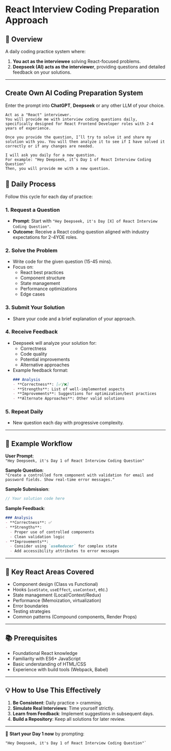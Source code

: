 # React Interview Coding Preparation Approach

## 📖 Overview
A daily coding practice system where:
1. **You act as the interviewee** solving React-focused problems.
2. **Deepseek (AI) acts as the interviewer**, providing questions and detailed feedback on your solutions.

---
## Create Own AI Coding Preparation System
Enter the prompt into **ChatGPT**, **Deepseek** or any other LLM of your choice.
```
Act as a "React" interviewer.
You will provide me with interview coding questions daily, specifically designed for React Frontend Developer roles with 2-4 years of experience.

Once you provide the question, I’ll try to solve it and share my solution with you. You will then analyze it to see if I have solved it correctly or if any changes are needed.

I will ask you daily for a new question.
For example: "Hey Deepseek, it’s Day 1 of React Interview Coding Question"
Then, you will provide me with a new question.
```

## 🔄 Daily Process
Follow this cycle for each day of practice:

### 1. **Request a Question**
   - **Prompt**: Start with `"Hey Deepseek, it's Day [X] of React Interview Coding Question"`.
   - **Outcome**: Receive a React coding question aligned with industry expectations for 2-4YOE roles.

### 2. **Solve the Problem**
   - Write code for the given question (15-45 mins).
   - Focus on:
     - React best practices
     - Component structure
     - State management
     - Performance optimizations
     - Edge cases

### 3. **Submit Your Solution**
   - Share your code and a brief explanation of your approach.

### 4. **Receive Feedback**
   - Deepseek will analyze your solution for:
     - Correctness
     - Code quality
     - Potential improvements
     - Alternative approaches
   - Example feedback format:
     ```markdown
     ### Analysis
     - **Correctness**: [✅/❌]
     - **Strengths**: List of well-implemented aspects
     - **Improvements**: Suggestions for optimization/best practices
     - **Alternate Approaches**: Other valid solutions
     ```

### 5. **Repeat Daily**
   - New question each day with progressive complexity.

---

## 🧩 Example Workflow
**User Prompt**:  
`"Hey Deepseek, it's Day 1 of React Interview Coding Question"`

**Sample Question**:  
`"Create a controlled form component with validation for email and password fields. Show real-time error messages."`

**Sample Submission**:  
```jsx
// Your solution code here
```

**Sample Feedback**:  
```markdown
### Analysis
- **Correctness**: ✅
- **Strengths**: 
  - Proper use of controlled components
  - Clean validation logic
- **Improvements**:
  - Consider using `useReducer` for complex state
  - Add accessibility attributes to error messages
```

---

## 🎯 Key React Areas Covered
- Component design (Class vs Functional)
- Hooks (`useState`, `useEffect`, `useContext`, etc.)
- State management (Local/Context/Redux)
- Performance (Memoization, virtualization)
- Error boundaries
- Testing strategies
- Common patterns (Compound components, Render Props)

---

## 📚 Prerequisites
- Foundational React knowledge
- Familiarity with ES6+ JavaScript
- Basic understanding of HTML/CSS
- Experience with build tools (Webpack, Babel)

---

## 💡 How to Use This Effectively
1. **Be Consistent**: Daily practice > cramming.
2. **Simulate Real Interviews**: Time yourself strictly.
3. **Learn from Feedback**: Implement suggestions in subsequent days.
4. **Build a Repository**: Keep all solutions for later review.

---

🚀 **Start your Day 1 now** by prompting:  
```
"Hey Deepseek, it's Day 1 of React Interview Coding Question"`
```